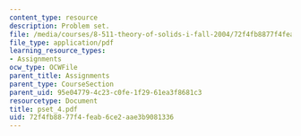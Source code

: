 ```yaml
---
content_type: resource
description: Problem set.
file: /media/courses/8-511-theory-of-solids-i-fall-2004/72f4fb8877f4feab6ce2aae3b9081336_pset_4.pdf
file_type: application/pdf
learning_resource_types:
- Assignments
ocw_type: OCWFile
parent_title: Assignments
parent_type: CourseSection
parent_uid: 95e04779-4c23-c0fe-1f29-61ea3f8681c3
resourcetype: Document
title: pset_4.pdf
uid: 72f4fb88-77f4-feab-6ce2-aae3b9081336
---
```

